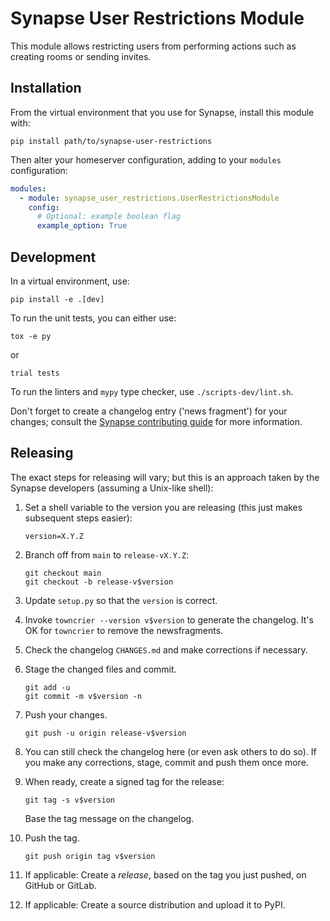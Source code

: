 # Synapse User Restrictions Module

This module allows restricting users from performing actions such as creating rooms or sending invites.


## Installation

From the virtual environment that you use for Synapse, install this module with:
```shell
pip install path/to/synapse-user-restrictions
```

Then alter your homeserver configuration, adding to your `modules` configuration:
```yaml
modules:
  - module: synapse_user_restrictions.UserRestrictionsModule
    config:
      # Optional: example boolean flag
      example_option: True
```


## Development

In a virtual environment, use:
```shell
pip install -e .[dev]
```

To run the unit tests, you can either use:
```shell
tox -e py
```
or
```shell
trial tests
```

To run the linters and `mypy` type checker, use `./scripts-dev/lint.sh`.

Don't forget to create a changelog entry ('news fragment') for your changes; consult
the [Synapse contributing guide][synapse_changelog_help] for more information.

[synapse_changelog_help]: https://matrix-org.github.io/synapse/latest/development/contributing_guide.html#changelog


## Releasing

The exact steps for releasing will vary; but this is an approach taken by the
Synapse developers (assuming a Unix-like shell):

 1. Set a shell variable to the version you are releasing (this just makes
    subsequent steps easier):
    ```shell
    version=X.Y.Z
    ```

 2. Branch off from `main` to `release-vX.Y.Z`:
    ```shell
    git checkout main
    git checkout -b release-v$version
    ```

 3. Update `setup.py` so that the `version` is correct.

 4. Invoke `towncrier --version v$version` to generate the changelog.
    It's OK for `towncrier` to remove the newsfragments.

 5. Check the changelog `CHANGES.md` and make corrections if necessary.

 6. Stage the changed files and commit.
    ```shell
    git add -u
    git commit -m v$version -n
    ```

 7. Push your changes.
    ```shell
    git push -u origin release-v$version
    ```

 8. You can still check the changelog here (or even ask others to do so).
    If you make any corrections, stage, commit and push them once more.

 9. When ready, create a signed tag for the release:
    ```shell
    git tag -s v$version
    ```
    Base the tag message on the changelog.

10. Push the tag.
    ```shell
    git push origin tag v$version
    ```

11. If applicable:
    Create a *release*, based on the tag you just pushed, on GitHub or GitLab.

12. If applicable:
    Create a source distribution and upload it to PyPI.
